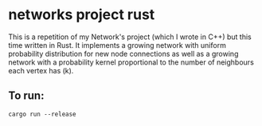 # networks project rust
This is a repetition of my Network's project (which I wrote in C++) but this time written in Rust. It implements a growing network with uniform probability distribution for new node connections as well as a growing network with a probability kernel proportional to the number of neighbours each vertex has (k).


## To run:

```
cargo run --release
```
